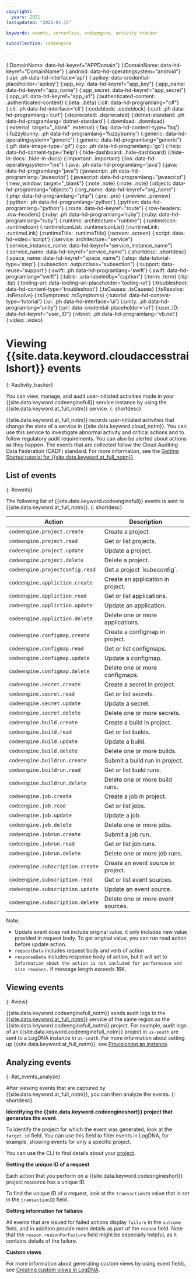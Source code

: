 ```yaml
---
copyright:
  years: 2021
lastupdated: "2021-01-15"

keywords: events, serverless, codeengine, activity tracker

subcollection: codeengine

---
```


{:DomainName: data-hd-keyref="APPDomain"}
{:DomainName: data-hd-keyref="DomainName"}
{:android: data-hd-operatingsystem="android"}
{:api: .ph data-hd-interface='api'}
{:apikey: data-credential-placeholder='apikey'}
{:app_key: data-hd-keyref="app_key"}
{:app_name: data-hd-keyref="app_name"}
{:app_secret: data-hd-keyref="app_secret"}
{:app_url: data-hd-keyref="app_url"}
{:authenticated-content: .authenticated-content}
{:beta: .beta}
{:c#: data-hd-programlang="c#"}
{:cli: .ph data-hd-interface='cli'}
{:codeblock: .codeblock}
{:curl: .ph data-hd-programlang='curl'}
{:deprecated: .deprecated}
{:dotnet-standard: .ph data-hd-programlang='dotnet-standard'}
{:download: .download}
{:external: target="_blank" .external}
{:faq: data-hd-content-type='faq'}
{:fuzzybunny: .ph data-hd-programlang='fuzzybunny'}
{:generic: data-hd-operatingsystem="generic"}
{:generic: data-hd-programlang="generic"}
{:gif: data-image-type='gif'}
{:go: .ph data-hd-programlang='go'}
{:help: data-hd-content-type='help'}
{:hide-dashboard: .hide-dashboard}
{:hide-in-docs: .hide-in-docs}
{:important: .important}
{:ios: data-hd-operatingsystem="ios"}
{:java: .ph data-hd-programlang='java'}
{:java: data-hd-programlang="java"}
{:javascript: .ph data-hd-programlang='javascript'}
{:javascript: data-hd-programlang="javascript"}
{:new_window: target="_blank"}
{:note .note}
{:note: .note}
{:objectc data-hd-programlang="objectc"}
{:org_name: data-hd-keyref="org_name"}
{:php: data-hd-programlang="php"}
{:pre: .pre}
{:preview: .preview}
{:python: .ph data-hd-programlang='python'}
{:python: data-hd-programlang="python"}
{:route: data-hd-keyref="route"}
{:row-headers: .row-headers}
{:ruby: .ph data-hd-programlang='ruby'}
{:ruby: data-hd-programlang="ruby"}
{:runtime: architecture="runtime"}
{:runtimeIcon: .runtimeIcon}
{:runtimeIconList: .runtimeIconList}
{:runtimeLink: .runtimeLink}
{:runtimeTitle: .runtimeTitle}
{:screen: .screen}
{:script: data-hd-video='script'}
{:service: architecture="service"}
{:service_instance_name: data-hd-keyref="service_instance_name"}
{:service_name: data-hd-keyref="service_name"}
{:shortdesc: .shortdesc}
{:space_name: data-hd-keyref="space_name"}
{:step: data-tutorial-type='step'}
{:subsection: outputclass="subsection"}
{:support: data-reuse='support'}
{:swift: .ph data-hd-programlang='swift'}
{:swift: data-hd-programlang="swift"}
{:table: .aria-labeledby="caption"}
{:term: .term}
{:tip: .tip}
{:tooling-url: data-tooling-url-placeholder='tooling-url'}
{:troubleshoot: data-hd-content-type='troubleshoot'}
{:tsCauses: .tsCauses}
{:tsResolve: .tsResolve}
{:tsSymptoms: .tsSymptoms}
{:tutorial: data-hd-content-type='tutorial'}
{:ui: .ph data-hd-interface='ui'}
{:unity: .ph data-hd-programlang='unity'}
{:url: data-credential-placeholder='url'}
{:user_ID: data-hd-keyref="user_ID"}
{:vbnet: .ph data-hd-programlang='vb.net'}
{:video: .video}



# Viewing {{site.data.keyword.cloudaccesstrailshort}} events
{: #activity_tracker}

You can view, manage, and audit user-initiated activities made in your {{site.data.keyword.codeenginefull}} service instance by using the {{site.data.keyword.at_full_notm}} service.
{: shortdesc}

{{site.data.keyword.at_full_notm}} records user-initiated activities that change the state of a service in {{site.data.keyword.cloud_notm}}. You can use this service to investigate abnormal activity and critical actions and to follow regulatory audit requirements. You can also be alerted about actions as they happen. The events that are collected follow the Cloud Auditing Data Federation (CADF) standard. For more information, see the [Getting Started tutorial for {{site.data.keyword.at_full_notm}}](/docs/Activity-Tracker-with-LogDNA?topic=Activity-Tracker-with-LogDNA-getting-started).


## List of events
{: #events}

The following list of {{site.data.keyword.codeenginefull}} events is sent to {{site.data.keyword.at_full_notm}}.
{: shortdesc}

<table>
  	<col style="width:40%">
	<col style="width:60%">
  <thead>
    <tr>
      <th>Action</th>
      <th>Description</th>
    </tr>
  </thead>
  <tbody>
    <tr>
      <td><code>codeengine.project.create</code></td>
          <td>Create a project.</td>
    </tr>
    <tr>
      <td><code>codeengine.project.read</code></td>
          <td>Get or list projects.</td>
    </tr>
    <tr>
      <td><code>codeengine.project.update</code></td>
          <td>Update a project.</td>
    </tr>
    <tr>
      <td><code>codeengine.project.delete</code></td>
          <td>Delete a project.</td>
    </tr>
    <tr>
      <td><code>codeengine.projectconfig.read</code></td>
          <td>Get a project `kubeconfig`.</td>
    </tr>
    <tr>
      <td><code>codeengine.appliction.create</code></td>
          <td>Create an application in project.</td>
    </tr>
    <tr>
      <td><code>codeengine.appliction.read</code></td>
          <td>Get or list applications.</td>
    </tr>
    <tr>
      <td><code>codeengine.appliction.update</code></td>
          <td>Update an application.</td>
    </tr>
    <tr>
      <td><code>codeengine.appliction.delete</code></td>
          <td>Delete one or more applications.</td>
    </tr>
    <tr>
      <td><code>codeengine.configmap.create</code></td>
          <td>Create a configmap in project.</td>
    </tr>
    <tr>
      <td><code>codeengine.configmap.read</code></td>
          <td>Get or list configmaps.</td>
    </tr>
    <tr>
      <td><code>codeengine.configmap.update</code></td>
          <td>Update a configmap.</td>
    </tr>
    <tr>
      <td><code>codeengine.configmap.delete</code></td>
          <td>Delete one or more configmaps.</td>
    </tr>
    <tr>
      <td><code>codeengine.secret.create</code></td>
          <td>Create a secret in project.</td>
    </tr>
    <tr>
      <td><code>codeengine.secret.read</code></td>
          <td>Get or list secrets.</td>
    </tr>
    <tr>
      <td><code>codeengine.secret.update</code></td>
          <td>Update a secret.</td>
    </tr>
    <tr>
      <td><code>codeengine.secret.delete</code></td>
          <td>Delete one or more secrets.</td>
    </tr>
    <tr>
      <td><code>codeengine.build.create</code></td>
          <td>Create a build in project.</td>
    </tr>
    <tr>
      <td><code>codeengine.build.read</code></td>
          <td>Get or list builds.</td>
    </tr>
    <tr>
      <td><code>codeengine.build.update</code></td>
          <td>Update a build.</td>
    </tr>            
    <tr>
      <td><code>codeengine.build.delete</code></td>
          <td>Delete one or more builds.</td>
    </tr>
    <tr>
      <td><code>codeengine.buildrun.create</code></td>
          <td>Submit a build run in project.</td>
    </tr>
    <tr>
      <td><code>codeengine.buildrun.read</code></td>
          <td>Get or list build runs.</td>
    </tr>
    <tr>
      <td><code>codeengine.buildrun.delete</code></td>
          <td>Delete one or more build runs.</td>
    </tr>
     <tr>
      <td><code>codeengine.job.create</code></td>
          <td>Create a job in project.</td>
    </tr>
	  <tr>
      <td><code>codeengine.job.read</code></td>
          <td>Get or list jobs.</td>
    </tr>
    <tr>
      <td><code>codeengine.job.update</code></td>
          <td>Update a job.</td>
    </tr>
    <tr>
      <td><code>codeengine.job.delete</code></td>
          <td>Delete one or more jobs.</td>
    </tr>
    <tr>
      <td><code>codeengine.jobrun.create</code></td>
          <td>Submit a job run.</td>
    </tr>
    <tr>
      <td><code>codeengine.jobrun.read</code></td>
          <td>Get or list job runs.</td>
    </tr>
    <tr>
      <td><code>codeengine.jobrun.delete</code></td>
          <td>Delete one or more job runs.</td>
    </tr>
    <tr>
      <td><code>codeengine.subscription.create</code></td>
          <td>Create an event source in project.</td>
    </tr>
    <tr>
      <td><code>codeengine.subscription.read</code></td>
          <td>Get or list event sources.</td>
    </tr>
    <tr>
      <td><code>codeengine.subscription.update</code></td>
          <td>Update an event source.</td>
    </tr>
    <tr>
      <td><code>codeengine.subscription.delete</code></td>
          <td>Delete one or more event sources.</td>
    </tr>
  </tbody>
</table>

Note: 
- Update event does not include original value, it only includes new value provided in request body. To get original value, you can run read action before update action.
- `requestData` includes request body and verb of action
- `responseData` includes response body of action, but it will set to `Information about the action is not included for performance and size reasons.` if message length exceeds 16K.


## Viewing events
{: #view}

{{site.data.keyword.codeenginefull_notm}} sends audit logs to the [{{site.data.keyword.at_full_notm}}](/docs/Activity-Tracker-with-LogDNA?topic=Activity-Tracker-with-LogDNA-getting-started) service of the same region as the {{site.data.keyword.codeenginefull_notm}} project. For example, audit logs of an {{site.data.keyword.codeenginefull_notm}} project in `us-south` are sent to a LogDNA instance in `us-south`. For more information about setting up {{site.data.keyword.at_full_notm}}, see [Provisioning an instance](/docs/Activity-Tracker-with-LogDNA?topic=Activity-Tracker-with-LogDNA-provision).

## Analyzing events
{: #at_events_analyze}

After viewing events that are captured by {{site.data.keyword.at_full_notm}}, you can then analyze the events.
{: shortdesc}

**Identifying the {{site.data.keyword.codeengineshort}} project that generates the event**.

To identify the project for which the event was generated, look at the `target.id` field. You can use this field to filter events in LogDNA, for example, showing events for only a specific project. 

You can use the CLI to find details about your [project](/docs/codeengine?topic=codeengine-manage-project).

**Getting the unique ID of a request**

Each action that you perform on a {{site.data.keyword.codeengineshort}} project resource has a unique ID.

To find the unique ID of a request, look at the `transactionID` value that is set in the `transactionID` field.

**Getting information for failures**

All events that are issued for failed actions display `failure` in the `outcome` field, and in addition provide more details as part of the `reason` field. Note that the `reason.reasonForFailure` field might be especially helpful, as it contains details of the failure. 

**Custom views**

For more information about generating custom views by using event fields, see [Creating custom views in LogDNA](/docs/Activity-Tracker-with-LogDNA?topic=Activity-Tracker-with-LogDNA-views).

